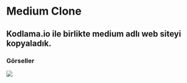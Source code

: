 # Medium Clone
## Kodlama.io ile birlikte medium adlı web siteyi kopyaladık.
### Görseller
[![](https://r.resimlink.com/UvkGclwZN.png)](https://resimlink.com/UvkGclwZN)
